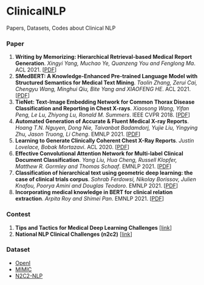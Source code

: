 # ClinicalNLP
Papers, Datasets, Codes about Clinical NLP

### Paper
1. **Writing by Memorizing: Hierarchical Retrieval-based Medical Report Generation**. *Xingyi Yang, Muchao Ye, Quanzeng You and Fenglong Ma*. ACL 2021. [[PDF](https://aclanthology.org/2021.acl-long.387/)]
2. **SMedBERT: A Knowledge-Enhanced Pre-trained Language Model with Structured Semantics for Medical Text Mining**. *Taolin Zhang, Zerui Cai, Chengyu Wang, Minghui Qiu, Bite Yang and XIAOFENG HE*. ACL 2021. [[PDF](https://aclanthology.org/2021.acl-long.457/)]
3. **TieNet: Text-Image Embedding Network for Common Thorax Disease Classification and Reporting in Chest X-rays**. *Xiaosong Wang, Yifan Peng, Le Lu, Zhiyong Lu, Ronald M. Summers*. IEEE CVPR 2018. [[PDF](https://arxiv.org/abs/1801.04334#)]
4. **Automated Generation of Accurate & Fluent Medical X-ray Reports**. *Hoang T.N. Nguyen, Dong Nie, Taivanbat Badamdorj, Yujie Liu, Yingying Zhu, Jason Truong, Li Cheng*. EMNLP 2021. [[PDF](https://arxiv.org/abs/2108.12126)]
5. **Learning to Generate Clinically Coherent Chest X-Ray Reports**. *Justin Lovelace, Bobak Mortazavi*. ACL 2020. [[PDF](https://aclanthology.org/2020.findings-emnlp.110/)]
6. **Effective Convolutional Attention Network for Multi-label Clinical Document Classification**. *Yang Liu, Hua Cheng, Russell Klopfer, Matthew R. Gormley and Thomas Schaaf*. EMNLP 2021. [[PDF](http://www.cs.cmu.edu/~mgormley/papers/liu+al.emnlp.2021.pdf)]
7. **Classification of hierarchical text using geometric deep learning: the case of clinical trials corpus**. *Sohrab Ferdowsi, Nikolay Borissov, Julien Knafou, Poorya Amini and Douglas Teodoro*. EMNLP 2021. [[PDF](https://arxiv.org/abs/2110.15710)]
8. **Incorporating medical knowledge in BERT for clinical relation extraction**. *Arpita Roy and Shimei Pan*. EMNLP 2021. [[PDF]()]

### Contest
1. **Tips and Tactics for Medical Deep Learning Challenges** [[link](https://medium.com/@GorkemPolat/tips-and-tactics-for-medical-deep-learning-challenges-99c40e94d709)]
2. **National NLP Clinical Challenges (n2c2)** [[link](https://n2c2.dbmi.hms.harvard.edu/about-n2c2)]

### Dataset
- [OpenI](https://openi.nlm.nih.gov/)
- [MIMIC](https://physionet.org/content/mimiciii-demo/1.4/)
- [N2C2-NLP](https://portal.dbmi.hms.harvard.edu/projects/n2c2-nlp/)
